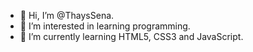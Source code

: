 - 👋 Hi, I’m @ThaysSena.
- 👀 I’m interested in learning programming.
- 🌱 I’m currently learning HTML5, CSS3 and JavaScript.

